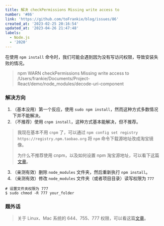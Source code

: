 ```yaml
---
title: 解决 checkPermissions Missing write access to
number: '#86'
link: 'https://github.com/toFrankie/blog/issues/86'
created_at: '2023-02-25 20:16:54'
updated_at: '2023-04-26 21:47:48'
labels:
  - Node.js
  - '2020'
---
```

在使用 `npm install` 命令时，我们可能会遇到因为没有写访问权限，导致安装失败的情况。
> npm WARN checkPermissions Missing write access to /Users/frankie/Documents/Project-React/demo/node_modules/decode-uri-component

### 解决方向
1. （基本没用）第一个反应，使用 `sudo npm install`，然而这种方式多数情况下并不能解决。
2. （不推荐）使用 `cnpm install`，这种方式基本能解决，但不推荐。
> 我现在基本不用 `cnpm` 了，可以通过 `npm config set registry https://registry.npm.taobao.org` 将 `npm` 命令下载源地址改成淘宝镜像。
>
>为什么不推荐使用 cnpm，以及如何设置 npm 淘宝源地址，可以看下这篇[文章](https://github.com/toFrankie/blog/issues/82)。
3. （亲测有效）删除 `node_modules` 文件夹，然后重新执行 `npm install`。
4. （亲测有效）修改 `node_modules` 文件夹（或者项目目录）读写权限为 `777`
```shell
# 设置文件夹权限为 777
$ sudo chmod -R 777 your_folder
```
### 题外话
> 关于 Linux、Mac 系统的 644、755、777 权限，可以看这篇[文章](https://www.cnblogs.com/pxuan/p/12913999.html)。
